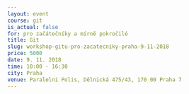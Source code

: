 ```yaml
---
layout: event
course: git
is_actual: false
for: pro začátečníky a mírně pokročilé
title: Git
slug: workshop-gitu-pro-zacatecniky-praha-9-11-2018
price: 5000
date: 9. 11. 2018
time: 10:00 - 16:30
city: Praha
venue: Paralelni Polis, Dělnická 475/43, 170 00 Praha 7
---
```



